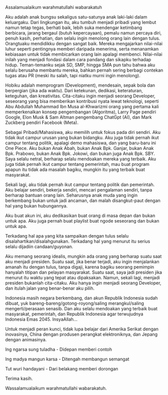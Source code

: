 Assalamualaikum warahmatullahi wabarakatuh


Aku adalah anak bungsu sekaligus satu-satunya anak laki-laki dalam keluargaku.
Dari lingkungan itu, aku tumbuh menjadi pribadi yang lembut namun tetap tegas, berhati baik, lebih suka mendengar ketimbang berbicara, jarang bergaul (butuh kepercayaan), pemalu namun percaya diri, penuh kasih, perhatian, dan selalu ingin menolong orang lain dengan tulus.
Orangtuaku mendidikku dengan sangat baik. Mereka mengajarkan nilai-nilai luhur seperti pentingnya memberi daripada menerima, serta menanamkan kebiasaan untuk tidak membicarkan orang lain apalagi membenci. Nilai-nilai inilah yang menjadi fondasi dalam cara pandang dan sikapku terhadap hidup.
Teman-temanku sejak SD, SMP, hingga SMA pun tahu bahwa aku selalu berusaha membantu mereka, bahkan pernah sering berbagi contekan tugas atau PR (meski itu salah, tapi niatku murni ingin menolong).

Hobiku adalah memprogram (Development), mendesain, sepak bola dan berpergian (jika ada waktu). Dari ketekunan, dedikasi, keteraturan, keteguhan, dan kreativitas. Cita-citaku ingin menjadi seorang Developer, seseorang yang bisa memberikan kontribusi nyata lewat teknologi, seperti Abu Abdullah Muhammad Ibn Musa al-Khwarizmi orang yang pertama kali memperkenalkan konsep pengembangan (Algoritma), Larry Page pendiri Google, Elon Musk & Sam Altman pengembang ChatGpt (AI), dan Mark Zuckberg pendiri Facebook (Meta).

Sebagai Pribadi/Mahasiswa, aku memilih untuk fokus pada diri sendiri. Aku tidak ikut campur urusan yang bukan bidangku.
Aku juga tidak pernah ikut campur tentang politik, apalagi demo mahasiswa, dan yang baru-baru ini One Piece. Aku bukan Anak Abah, bukan Anak Bpk. Ganjar, bukan Anak Bpk. Prabowo, bukan Anak Bpk. Jokowi, dan bukan juga Anak Bpk. SBY. Saya selalu netral, berharap selalu mendoakan mereka yang terbaik.
Aku juga tidak pernah ikut campur tentang pemerintah, mau buat program apapun itu tidak ada masalah bagiku, mungkin itu yang terbaik buat masyarakat.

Sekali lagi, aku tidak pernah ikut campur tentang politik dan pemerintah. Aku belajar sendiri, bekerja sendiri, mencari pengalaman sendiri, tanpa berharap bantuan orang lain.
Seharusnya anak muda yang ingin berkembang bukan untuk jadi ancaman, dan malah disangkut-paut dengan hal yang bukan hubungannya.

Aku buat akun ini, aku dedikasikan buat orang di masa depan dan bukan untuk apa.
Aku juga pernah buat playlist buat ngode seseorang dan bukan untuk apa.

Terkadang hal apa yang kita sampaikan dengan tulus selalu disalahartikan/disalahgunakan.
Terkadang hal yang menurut itu serius selalu dijadiin candaan/guyonan.

Aku memang seorang idealis, mungkin ada orang yang berharap suatu saat aku menjadi presiden. Suatu saat, jika benar terjadi, aku ingin menjalankan amanah itu dengan tulus, tanpa digaji, karena bagiku seorang pemimpin hanyalah titipan dan pelayan masyarakat. Suatu saat, saya jadi presiden jika menurut itu waktu yang tepat atau dipaksakan.
Namun, sekali lagi, menjadi presiden bukanlah cita-citaku. Aku hanya ingin menjadi seorang Developer, dan itulah jalan yang benar-benar aku pilih.


Indonesia masih negara berkembang, dan akun Republik Indonesia sudah dibuat, yuk bareng-bareng/gotong-royong/saling merangkul/saling mengerti/perasaan senasib. 
Dan aku selalu mendoakan yang terbaik buat masyarakat, pemerintah, dan Republik Indonesia agar terwujudnya Indonesia Emas 2045. InsyaAllah...

Untuk menjadi peran kunci, tidak lupa belajar dari Amerika Serikat dengan inovasinya, China dengan produsen perangkat elektroniknya, dan Jepang dengan animasinya.

Ing ngarsa sung tuladha - Didepan memberi contoh

Ing madya mangun karsa - Ditengah membangun semangat

Tut wuri handayani - Dari belakang memberi dorongan

Terima kasih.


Wassalamualaikum warahmatullahi wabarakatuh.
